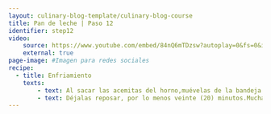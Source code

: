 ```yaml
---
layout: culinary-blog-template/culinary-blog-course
title: Pan de leche | Paso 12
identifier: step12
video: 
    source: https://www.youtube.com/embed/84nQ6mTDzsw?autoplay=0&fs=0&iv_load_policy=3&showinfo=0&rel=0&cc_load_policy=0&start=0&end=0&origin=https://youtubeembedcode.com
    external: true
page-image: #Imagen para redes sociales
recipe:
  - title: Enfriamiento
    texts:
        - text: Al sacar las acemitas del horno,muévelas de la bandeja a una rejilla o tabla de madera, en un lugar cálido, queremos que se enfríen y evitar que se condense el aire. Esto genera una miga húmeda y definitivamente daña el resultado.
        - text: Déjalas reposar, por lo menos veinte (20) minutos.Mucha paciencia! Ya están casi listas. Disfruten las acemitas!!!!
---
```

